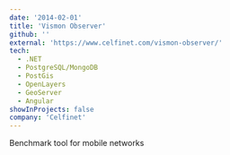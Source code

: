 ```yaml
---
date: '2014-02-01'
title: 'Vismon Observer'
github: ''
external: 'https://www.celfinet.com/vismon-observer/'
tech:
  - .NET
  - PostgreSQL/MongoDB
  - PostGis
  - OpenLayers
  - GeoServer
  - Angular
showInProjects: false
company: 'Celfinet'
---
```


Benchmark tool for mobile networks
